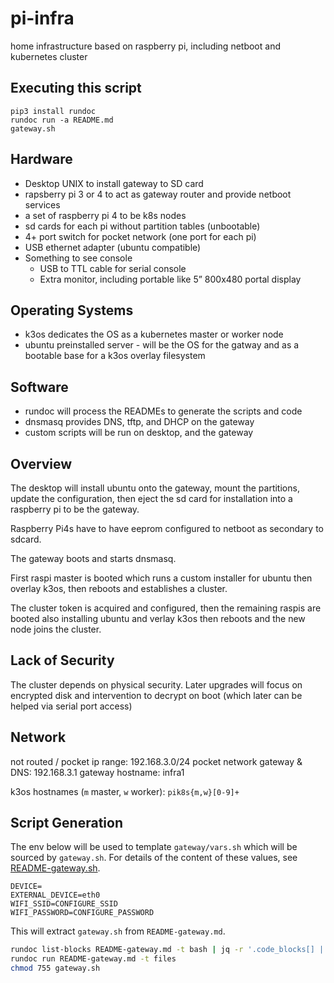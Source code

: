 # pi-infra
home infrastructure based on raspberry pi, including netboot and kubernetes cluster

## Executing this script

```
pip3 install rundoc
rundoc run -a README.md
gateway.sh
```

## Hardware

- Desktop UNIX to install gateway to SD card
- rapsberry pi 3 or 4 to act as gateway router and provide netboot services
- a set of raspberry pi 4 to be k8s nodes
- sd cards for each pi without partition tables (unbootable)
- 4+ port switch for pocket network (one port for each pi)
- USB ethernet adapter (ubuntu compatible)
- Something to see console
  - USB to TTL cable for serial console
  - Extra monitor, including portable like 5” 800x480 portal display

## Operating Systems

- k3os dedicates the OS as a kubernetes master or worker node
- ubuntu preinstalled server - will be the OS for the gatway and as a bootable base for a k3os overlay filesystem

## Software

- rundoc will process the READMEs to generate the scripts and code
- dnsmasq provides DNS, tftp, and DHCP on the gateway
- custom scripts will be run on desktop, and the gateway

## Overview

The desktop will install ubuntu onto the gateway, mount the partitions, update the configuration, then eject the sd card for installation into a raspberry pi to be the gateway.

Raspberry Pi4s have to have eeprom configured to netboot as secondary to sdcard.

The gateway boots and starts dnsmasq.

First raspi master is booted which runs a custom installer for ubuntu then overlay k3os, then reboots and establishes a cluster.

The cluster token is acquired and configured, then the remaining raspis are booted also installing ubuntu and verlay k3os then reboots and the new node joins the cluster.

## Lack of Security

The cluster depends on physical security.  Later upgrades will focus on encrypted disk and intervention to decrypt on boot (which later can be helped via serial port access)

## Network

not routed / pocket ip range: 192.168.3.0/24
pocket network gateway & DNS: 192.168.3.1
gateway hostname: infra1

k3os hostnames (`m` master, `w` worker): `pik8s{m,w}[0-9]+`

## Script Generation

The env below will be used to template `gateway/vars.sh` which will be sourced by `gateway.sh`.  For details of the content of these values, see [README-gateway.sh](gREADME-gateway.sh).

```env
DEVICE=
EXTERNAL_DEVICE=eth0
WIFI_SSID=CONFIGURE_SSID
WIFI_PASSWORD=CONFIGURE_PASSWORD
```

This will extract `gateway.sh` from `README-gateway.md`.

```bash
rundoc list-blocks README-gateway.md -t bash | jq -r '.code_blocks[] | .code' > gateway.sh
rundoc run README-gateway.md -t files
chmod 755 gateway.sh
```
